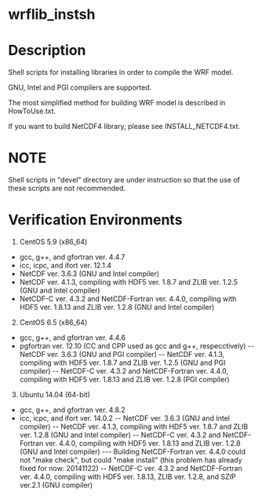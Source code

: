 wrflib_instsh
=============

# Description

Shell scripts for installing libraries in order to compile the WRF model. 

GNU, Intel and PGI compilers are supported. 

The most simplified method for building WRF model is described in HowToUse.txt.

If you want to build NetCDF4 library, please see INSTALL_NETCDF4.txt. 

# NOTE
Shell scripts in "devel" directory are under instruction so that the use of these scripts are not recommended. 


# Verification Environments

1. CentOS 5.9 (x86_64)
- gcc, g++, and gfortran ver. 4.4.7
- icc, icpc, and ifort ver. 12.1.4
- NetCDF ver. 3.6.3 (GNU and Intel compiler)
- NetCDF ver. 4.1.3, compiling with HDF5 ver. 1.8.7 and ZLIB ver. 1.2.5 (GNU and Intel compiler)
- NetCDF-C ver. 4.3.2 and NetCDF-Fortran ver. 4.4.0, compiling with HDF5 ver. 1.8.13 and ZLIB ver. 1.2.8 (GNU and Intel compiler)

2. CentOS 6.5 (x86_64)
- gcc, g++, and gfortran ver. 4.4.6
- pgfortran ver. 12.10 (CC and CPP used as gcc and g++, respecctively)
-- NetCDF ver. 3.6.3 (GNU and PGI compiler)
-- NetCDF ver. 4.1.3, compiling with HDF5 ver. 1.8.7 and ZLIB ver. 1.2.5 (GNU and PGI compiler)
-- NetCDF-C ver. 4.3.2 and NetCDF-Fortran ver. 4.4.0, compiling with HDF5 ver. 1.8.13 and ZLIB ver. 1.2.8 (PGI compiler)

3. Ubuntu 14.04 (64-bit)
- gcc, g++, and gfortran ver. 4.8.2
- icc, icpc, and ifort ver. 14.0.2
-- NetCDF ver. 3.6.3 (GNU and Intel compiler)
-- NetCDF ver. 4.1.3, compiling with HDF5 ver. 1.8.7 and ZLIB ver. 1.2.8 (GNU and Intel compiler)
-- NetCDF-C ver. 4.3.2 and NetCDF-Fortran ver. 4.4.0, compiling with HDF5 ver. 1.8.13 and ZLIB ver. 1.2.8 (GNU and Intel compiler)
--- Building NetCDF-Fortran ver. 4.4.0 could not "make check", but could "make install" (this problem has already fixed for now: 20141122)
-- NetCDF-C ver. 4.3.2 and NetCDF-Fortran ver. 4.4.0, compiling with HDF5 ver. 1.8.13, ZLIB ver. 1.2.8, and SZIP ver.2.1 (GNU compiler)
